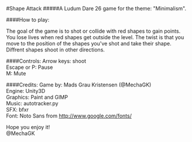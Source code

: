 #Shape Attack
#####A Ludum Dare 26 game for the theme: "Minimalism".

####How to play:

The goal of the game is to shot or collide with red shapes to gain points.
You lose lives when red shapes get outside the level.
The twist is that you move to the position of the shapes you've shot and take their shape.
Diffrent shapes shoot in other directions.

####Controls:
Arrow keys: shoot  
Escape or P: Pause  
M: Mute  

####Credits:
Game by: Mads Grau Kristensen (@MechaGK)  
Engine: Unity3D   
Graphics: Paint and GIMP   
Music: autotracker.py   
SFX: bfxr   
Font: Noto Sans from http://www.google.com/fonts/

Hope you enjoy it!  
@MechaGK
